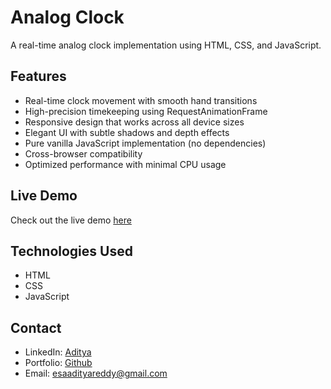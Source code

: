 # Analog Clock

A real-time analog clock implementation using HTML, CSS, and JavaScript. 

## Features

- Real-time clock movement with smooth hand transitions
- High-precision timekeeping using RequestAnimationFrame
- Responsive design that works across all device sizes
- Elegant UI with subtle shadows and depth effects
- Pure vanilla JavaScript implementation (no dependencies)
- Cross-browser compatibility
- Optimized performance with minimal CPU usage

## Live Demo

Check out the live demo [here](https://emaniaditya.github.io/analog-clock/)

## Technologies Used

- HTML
- CSS
- JavaScript

## Contact

- LinkedIn: [Aditya](https://www.linkedin.com/in/me-adityaemani/)
- Portfolio: [Github](https://github.com/EmaniAditya)
- Email: esaadityareddy@gmail.com